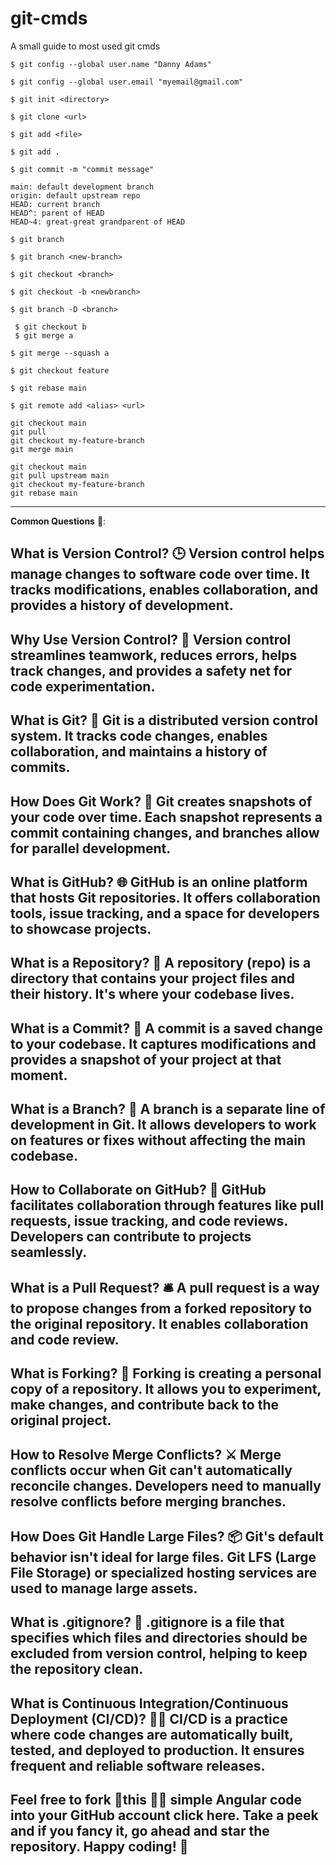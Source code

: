# git-cmds
A small guide to most used git cmds

`$ git config --global user.name "Danny Adams"`

`$ git config --global user.email "myemail@gmail.com"`

`$ git init <directory>`

`$ git clone <url>`

`$ git add <file>`

`$ git add .`

`$ git commit -m "commit message"`

```
main: default development branch
origin: default upstream repo
HEAD: current branch
HEAD^: parent of HEAD
HEAD~4: great-great grandparent of HEAD
```

`$ git branch`

`$ git branch <new-branch>`

`$ git checkout <branch>`

`$ git checkout -b <newbranch>`

`$ git branch -D <branch>`

```
 $ git checkout b
 $ git merge a
```

`$ git merge --squash a`

```
$ git checkout feature

$ git rebase main
```

```
$ git remote add <alias> <url>
```

```
git checkout main
git pull
git checkout my-feature-branch
git merge main
```
```
git checkout main
git pull upstream main
git checkout my-feature-branch
git rebase main
```
-----------------------------------------------------------------------------------------------------------------------------------------

**Common Questions** 🤔:

What is Version Control? 🕒
Version control helps manage changes to software code over time. It tracks modifications, enables collaboration, and provides a history of development.
-----------------------------------------------------------------------------------------------------------------------------------------
Why Use Version Control? 🤝
Version control streamlines teamwork, reduces errors, helps track changes, and provides a safety net for code experimentation.
-----------------------------------------------------------------------------------------------------------------------------------------
What is Git? 🐙
Git is a distributed version control system. It tracks code changes, enables collaboration, and maintains a history of commits.
-----------------------------------------------------------------------------------------------------------------------------------------
How Does Git Work? 🔄
Git creates snapshots of your code over time. Each snapshot represents a commit containing changes, and branches allow for parallel development.
-----------------------------------------------------------------------------------------------------------------------------------------
What is GitHub? 🌐
GitHub is an online platform that hosts Git repositories. It offers collaboration tools, issue tracking, and a space for developers to showcase projects.
-----------------------------------------------------------------------------------------------------------------------------------------
What is a Repository? 📁
A repository (repo) is a directory that contains your project files and their history. It's where your codebase lives.
-----------------------------------------------------------------------------------------------------------------------------------------
What is a Commit? 📝
A commit is a saved change to your codebase. It captures modifications and provides a snapshot of your project at that moment.
-----------------------------------------------------------------------------------------------------------------------------------------
What is a Branch? 🌿
A branch is a separate line of development in Git. It allows developers to work on features or fixes without affecting the main codebase.
-----------------------------------------------------------------------------------------------------------------------------------------
How to Collaborate on GitHub? 👥
GitHub facilitates collaboration through features like pull requests, issue tracking, and code reviews. Developers can contribute to projects seamlessly.
-----------------------------------------------------------------------------------------------------------------------------------------
What is a Pull Request? 🛎️
A pull request is a way to propose changes from a forked repository to the original repository. It enables collaboration and code review.
-----------------------------------------------------------------------------------------------------------------------------------------
What is Forking? 🍴
Forking is creating a personal copy of a repository. It allows you to experiment, make changes, and contribute back to the original project.
-----------------------------------------------------------------------------------------------------------------------------------------
How to Resolve Merge Conflicts? ⚔️
Merge conflicts occur when Git can't automatically reconcile changes. Developers need to manually resolve conflicts before merging branches.
-----------------------------------------------------------------------------------------------------------------------------------------
How Does Git Handle Large Files? 📦
Git's default behavior isn't ideal for large files. Git LFS (Large File Storage) or specialized hosting services are used to manage large assets.
-----------------------------------------------------------------------------------------------------------------------------------------
What is .gitignore? 🚫
.gitignore is a file that specifies which files and directories should be excluded from version control, helping to keep the repository clean.
-----------------------------------------------------------------------------------------------------------------------------------------
What is Continuous Integration/Continuous Deployment (CI/CD)? 🔄🚀
CI/CD is a practice where code changes are automatically built, tested, and deployed to production. It ensures frequent and reliable software releases.
-----------------------------------------------------------------------------------------------------------------------------------------
Feel free to fork 🍴this 👨‍🍳 simple Angular code into your GitHub account click here. Take a peek and if you fancy it, go ahead and star the repository. Happy coding! 🤝
-----------------------------------------------------------------------------------------------------------------------------------------

